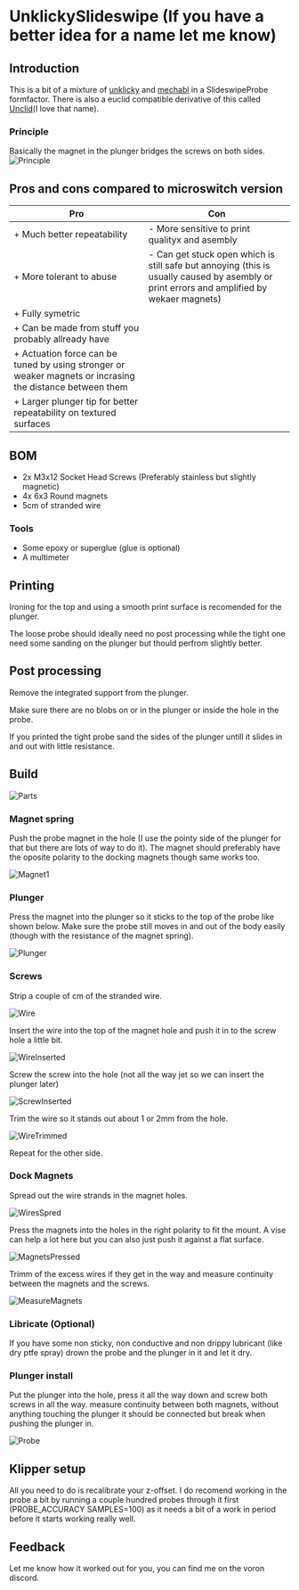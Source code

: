 # UnklickySlideswipe (If you have a better idea for a name let me know)
## Introduction
This is a bit of a mixture of [unklicky](https://github.com/majarspeed/Unklicky/tree/main/Unklicky) and [mechabl](https://www.thingiverse.com/thing:4736440) in a SlideswipeProbe formfactor. There is also a euclid compatible derivative of this called [Unclid](https://github.com/Minsekt/unclid)(I love that name).

### Principle
Basically the magnet in the plunger bridges the screws on both sides.
![Principle](Images/Principle.JPG)

## Pros and cons compared to microswitch version
| Pro | Con |
| ---- | ---- |
| + Much better repeatability | - More sensitive to print qualityx and asembly |
| + More tolerant to abuse | - Can get stuck open which is still safe but annoying (this is usually caused by asembly or print errors and amplified by wekaer magnets) |
| + Fully symetric |  |
| + Can be made from stuff you probably allready have  |  |
| + Actuation force can be tuned by using stronger or weaker magnets or incrasing the distance between them  |  |
| + Larger plunger tip for better repeatability on textured surfaces  |  |

## BOM
- 2x M3x12 Socket Head Screws (Preferably stainless but slightly magnetic)
- 4x 6x3 Round magnets
- 5cm of stranded wire

### Tools
- Some epoxy or superglue (glue is optional)
- A multimeter

## Printing
Ironing for the top and using a smooth print surface is recomended for the plunger.

The loose probe should ideally need no post processing while the tight one need some sanding on the plunger but thould perfrom slightly better.

## Post processing
Remove the integrated support from the plunger.

Make sure there are no blobs on or in the plunger or inside the hole in the probe.

If you printed the tight probe sand the sides of the plunger untill it slides in and out with little resistance.

## Build
![Parts](Images/Parts.JPG)
### Magnet spring
Push the probe magnet in the hole (I use the pointy side of the plunger for that but there are lots of way to do it). The magnet should preferably have the oposite polarity to the docking magnets though same works too.

![Magnet1](Images/Magnet1.JPG)
### Plunger
Press the magnet into the plunger so it sticks to the top of the probe like shown below.
Make sure the probe still moves in and out of the body easily (though with the resistance of the magnet spring).

![Plunger](Images/Plunger.JPG)
### Screws
Strip a couple of cm of the stranded wire.

![Wire](Images/Wire.JPG)

Insert the wire into the top of the magnet hole and push it in to the screw hole a little bit.

![WireInserted](Images/WireInserted.JPG)

Screw the screw into the hole (not all the way jet so we can insert the plunger later)

![ScrewInserted](Images/ScrewInserted.JPG)

Trim the wire so it stands out about 1 or 2mm from the hole.

![WireTrimmed](Images/WireTrimmed.JPG)

Repeat for the other side.
### Dock Magnets
Spread out the wire strands in the magnet holes.

![WiresSpred](Images/WiresSpread.JPG)

Press the magnets into the holes in the right polarity to fit the mount. A vise can help a lot here but you can also just push it against a flat surface.

![MagnetsPressed](Images/MagnetsPressed.JPG)

Trimm of the excess wires if they get in the way and measure continuity between the magnets and the screws.

![MeasureMagnets](Images/MeasureMagnets.JPG)

### Libricate (Optional)
If you have some non sticky, non conductive and non drippy lubricant (like dry ptfe spray) drown the probe and the plunger in it and let it dry.

### Plunger install
Put the plunger into the hole, press it all the way down and screw both screws in all the way. measure continuity between both magnets, without anything touching the plunger it should be connected but break when pushing the plunger in.

![Probe](Images/Probe.JPG)

## Klipper setup
All you need to do is recalibrate your z-offset.
I do recomend working in the probe a bit by running a couple hundred probes through it first (PROBE_ACCURACY SAMPLES=100) as it needs a bit of a work in period before it starts working really well.

## Feedback
Let me know how it worked out for you, you can find me on the voron discord.